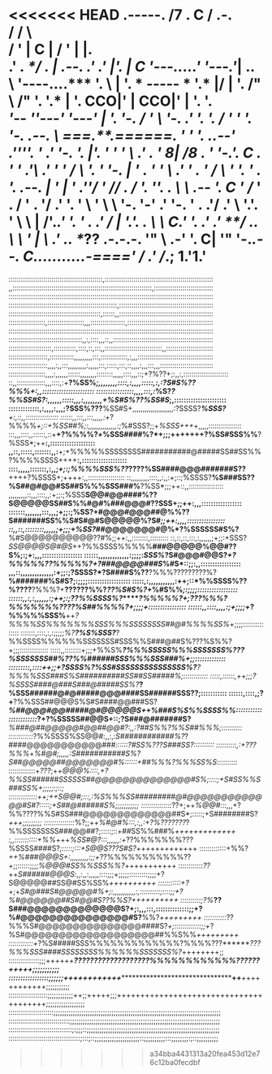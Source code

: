 <<<<<<< HEAD
                             .-----.
                            /7  .  C
                           /   .-.  \
                          /   /   \  \
                         / '  |   C   |
                        / '   |   |.  \
                      .'  *.   \*/  . |
     .--.           .' *.' |'.        |
    C    '---....*.'   '---.'*|    ..  \
     \            '----....***    '. \  |
      '.           * ----- *   '.*  |/  |
        '.       /"  \   /"  \'.  '.*   |
          '.    CCO|' | CCO|' | '.   '.*\
            '-- ''---'   '---' |  '.    '-.
               /                  ' \      '-.
             .'                      '.       '.
            /                     '  ' '.       '-.
     .--.   \ ===.*****.======. '    '   '. .***.--'     .''''.
    ' .' '-. '.                |'. '   ' ' \          .' . '  8|
    /8  .  ' '-.'.               C .  ' '  .'\      .'  '    ' /
    \  '. '    '-.               | ' .   ' ' \  .'   ' .  '  /
     \ ' '.  ' . \'.    .--.     |  ' | '   .''/   '  // .  /
      '.  ''. .   \ \   .-- '.  C  ' /*   ' . / ' .  '/   .'
        '. ' \  '  \ \  '-.   '-'  .'  '-.  '   .  .'/  .'
          \ '.'.  ' \ \    | /'.*.'       '.  ' .  .'  /
           |  '.'. . \ \  C.'               '.   .'  .'
        **/  .. \ \ ' | \                     \.' .. \**??
 .-.-.-.     '"   \ .-'   '.                   C|  '"     '-.*.--.
C...........-====' / .' /*.;
                1.'1.'
=======
::::::::::::::::::::::::::::::::::::::::::::::,:::::::::::::::::::::::::::::::::::::::::::::::::::::
,,::::::::::::::::::::::::::::::::::::::::::::::::::::::::::::::::::::,:::::::::::::::::::::::::::::
::::::::::::::::::::::::::::::::::::::::::::::::::::::::::::::::::::::::::::::::::::::::::::::::::::
:::::::::::::::::::::::::::::::::::::::::::::::::::::,::::::::::::::::::::::::::::::::::::::::::::::
:::::::::::::::::::::::::::::::::::::::::::::,::::::,,::::::::::::::::::::::::::::::::::::::::::::::
::::::::::::::::::,::::::::::::::::::,,,:::::::::::::::::,::::::::::::::::::::::::::::::::::::::::::
::::::::::::::::::::::::::::::::::::::::::::::::::::::::::::::::::::::::::::::::::::::::::::::::::::
::::::::::::::::::::::::::::::::::::,,:,::::,,,::,,:::::::::::::::::::::::::::::::::::::::::::::::::
:::::::::::::::::::::,:::::::::::,::::,::,:::,,::::::::::::::::::::::::::::,,:::::::::::::::::::::::
:::::::::::::::::::,::::::::::::,,,,,,,,,:::,:::::::::::::,:,,,:::::::::::::::::::::::::::::::::::::
:::::::::::::::::::,,,,:,,:::,,,,,,,,,:,,,,,:::,:::::,:::,::,,,,:,,,:::,,,::::::::::::::::::::::::::
::::::::::::::::::,,,,:,,,,,,::::::,,,,,,,,::::::::,,,,,::::,,,::;+?%??+;:,,:,::::::::::::::::::::::
::,,::::::::::::::,,,::::,:+**?%SS%*;,,,,,,,,::::,:,,,,:::::,:,:?S#S%??%%%+:,,::::::::::::::::::::::
::::::::::::::::,,,,:::,:*%S?*?%%SS#S?:,,,,,,:::::,,,:,,,,,,,,+%S#S%??%SS#S*;,::::::::::::::::::::::
:::::::::::::,:,,,,:,,,;?SSS%???**%SS#S+,,,,,,,,,,,,,,,,,,,,:?SSSS?***%SSS?**+:,::,,::::::::::::::::
::::::,,:::,,:::,,,,,:+*?%%%%*+;::+%SS##%;:,,,,,,,,,,,,,,:;*%#SSS?;;+*%SSS+++*+,,,,,::::::::::::::::
:::,,,::::,,::::::,::+**+?%%%%?*+*%SSS####%?*+;;;+++++++?%SS#SSS%%**?%SSS*;++**:,:::::::::::::::::::
,,::,:::::,:::::::,,:**+;+%%%%%SSSSSSSS###########@#####SS##SS%%?%%%%SSSS++++**:,:::::::::::::::::::
::::,,,,,:::::::,:,,;*+;:;%%%%SSS%??*????%SS####@@@#######S??**++++?%SSSS+;++++:,,::::::::::::::::::
::,,,,,,,,,::::,,:,,:+;::;%SSSS?**%S###SS??%S##@#@@#SS##S%%%SSS###%**?%SS*;;;++::,,:::::::::::::::::
,,,,,,,,,::,,,::::,,:+;;:;%SSS**S@@#@@####%??S@@@@@SS##S%%#@#%###@@@#??SSS+;;++:,,,:::::::::::::::::
:::::::,,,,,,,:::,,,;+;;:;%SS?+#@@@#@@@##@%%??S#######SS%%S#S#@#S@@@@@%?S#*;;++:,,,,::::::::::::::::
::,,::,::::::::,,,,,;+;;;+%SS?*##@@@@@@@#@%*?%SSSSSS#S%?**%#S@@@@@@@@@@??#%;;++:,,::::::::,:::::::::
::,::,::,:::,:,,,,,,;+;;:+SSS?*SS@@@@S@#@S*++?%%SSSS%%%%%**###@@@@@%@@#??S%;:;+:,,,:::::::::::::::::
::::::,,,,,,,,,,,,,:;;;;:*SSS%*?S#@@@#@@S?*+?%%%%%??%%%%%?+?###@@@@###S*%#S*::;;:,,:::::::::::::::::
,,,::,,,,,,,,,,,,,,:+;;:;?SSSS?*?S####S%??**?%%%?????????%?**%#######%**S#S?;:;;;;::::::::::::::::::
:::::,:,,,,,,,,,,,:++;::*%%SSSS%**??%????**?%%%?+**??????%%?*??%S#S%?+*%#S%%*;:;;;;:::::::::::::::::
::::::,,:,:,,,,,,:;++;:;??%%SSSS%?*******?%%%%%?+;*???%%%?%%%%%%%????%S##%%%%?+;;;;+::::::::::::::::
::::::,,::::,,,,:;+;;;;+*?%%%%%SSS%**++*?%%%%SS%%%%%%%SSS%%%SSSSSSSS##@#%%%%SS%*+;;;;:::::::::::::::
:::::::,::::,:,:;;;;;*%?****?%S%SSS?***?%%SSSS%%%%%%SSSSSSS#SSS%%S###@##S%???%S%%?+;;;::::::::::::::
:::::,,::::::::+;;;+%%S%***?%%%SSSSS%%%SSSSSSS%???%SSSSSSS##%??%%######SSS%%%SSS###%+;;:::::::::::::
:::::::::,::::++;;+?SSSS%?%SS#SSSSSSSSSSSSSSS%?**?%%%%SSS###S%S##########SS##SS#####%**;::::::::::::
:::::,::::::,++;;;?%SSSS####@###S###@#####SS%?***?%SSS######@#@#####@@@####SS######SSS??;:::::::::::
::::::,::::,;?+**?%%SSS##@@@S%S#S####@@###SS?****%##@@@#@@#####@#@@@@@S++%###S%S%%SSSS%%*:::::::::::
::::::::::::*?+?%SSSSS##@@S+::;?S###@#######S?***%###@##@@@@@#@@##@@#?:,,:?##S%%?%%S##%%%;::::::::::
::::::::::::*?%%SSSS%SS@@#:,,:,:*S############%?*?####@@@@@@@@@@@###*::::::?#SS%???S###SS?::::::::::
::::::::::,:+???%%%*+*%#@#;,,,,,:*S###########S%?S##@@@@@##@@@@@@@#%*::::::+##%%%?%%%SS%S*::::::::::
:::::::::::::+*???*;++*@@@%::::,+?%%SS######SSSSSS##@@@@@@@@@@@@@@#S%;::::;+S#SS%%S###SS%+;;;;;:;::;
::::::::::::::+***+;++*S@@#;:::,:*%S%%%SS#########@#@@@@@@@@@@@@@#S#?:::::;+S##@######S%*;;;;;;;;;;;
:::::::::::::::*??+;++*%@@#*:::,,,+?%%????%%S#SS###@@@@@@@@@@@@@##S*;:::::;+S########S?*+++;;;;;;;;;
:::::::::::::::*%?;;++*%#@#%:::,:,,:+?%???????*?%%SSSSSSSS###@@##?;:::::;::+##SS%%###%*+++++++++++++
:,,:::::::::::+%%*+++*%SS#@?:::,,,,,,:+*??%%%%%%%???%SSSS####S?*;:::::;:::+S@@S???S#S?*+++++++++++++
:::::::::::::+%%?*++%###@@@S+:,,,,,,,,,:;;+*??%%%%%%%%%%%??+;;::::::;;;;*%@@@#SS%%SSS%%?*+++++++++++
::::::::::::*??*++*S######@@@S*:,,:,,:,,,,,::::;;;+;;;;;:::::::::;;;;+?S@@@@@##SS@#SS%SS%*++++++++++
:::::::::::+?*+;+*S#@###S#@@@@@#%+;:,,,,,,,,,,,:,::::::::::;::::;;+?%#@@@@@@##S#@@#S??%%S?++++++++++
::::::::::;?%***??S###@@@@@@@@@@@@@S?+;:,,,:::,::::::::::::::;;+?%#@@@@@@@@@@@@@@@#S?**%%?*+++++++++
:::::::::::*??%%%S#@@@@@@@@@@@@@@@####S?*+;:::::::::::::;;+*?%S#@@@@@@@@@@@@@@@@@@@##%%S%%*+++++++++
::::::::::::+*?%S#####SSS%%%%%%%%%%%%%?%%%%???*******???%%%SSS####SSSSSSSS%%%%%%SSSSSSS%?*++++++++;;
:::::::::::::::;;;++++++**************???????????????????%%%%%%%%%%%%??????*********+++++;;;;;;;;;;;
:::::::::::::::::;;;;;;++++++++++++**************************************++**++++++++++++;;;;;;;;;;;
:::::::::::::::::::;;;;;;;;;;;;++;;+++++;;;+++++++++++++++++++++++++++++++++++++++;;;;;;;;;;;;;;;;;;
::::::::::::::::::::::;;;;;;;;;;;;;;;;;;;;;;;;;;;;;;;;;;;;;;;;;;;;;;;;;;;;;;;;;;;;;;;;;;;;;;;;;;;;;;
::::::::::::::::::::::::::::::;;;;;;;;;;;;;;;;;;;;;;;;;;;;;;;;;;;;;;;;;;;;;;;;;;;;;;;;;;;;;;;;;;;;;;
:::::::::::::::::::::::::::::::;:;;;::;;;;;;;;;;;;;;;;;;;;;;;;;;;;;;;;;;;;;;;;;;;;;;;;;;;;;;;;;;;;;;
:::::::::::::::::::::::::::::::::::;:::;::;;;;;;;;;;;;;;;;;;;;;::;;;;;;;;;;:::;;;;;;;;:;::;;;;;;;;;;
>>>>>>> a34bba4431313a20fea453d12e76c12ba0fecdbf
